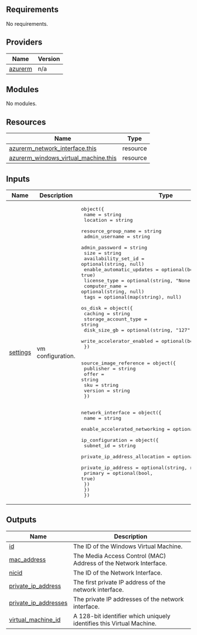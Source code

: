<!-- BEGIN_TF_DOCS -->
## Requirements

No requirements.

## Providers

| Name | Version |
|------|---------|
| <a name="provider_azurerm"></a> [azurerm](#provider\_azurerm) | n/a |

## Modules

No modules.

## Resources

| Name | Type |
|------|------|
| [azurerm_network_interface.this](https://registry.terraform.io/providers/hashicorp/azurerm/latest/docs/resources/network_interface) | resource |
| [azurerm_windows_virtual_machine.this](https://registry.terraform.io/providers/hashicorp/azurerm/latest/docs/resources/windows_virtual_machine) | resource |

## Inputs

| Name | Description | Type | Default | Required |
|------|-------------|------|---------|:--------:|
| <a name="input_settings"></a> [settings](#input\_settings) | vm configuration. | <pre>object({<br>    name                     = string<br>    location                 = string<br>    resource_group_name      = string<br>    admin_username           = string<br>    admin_password           = string<br>    size                     = string<br>    availability_set_id      = optional(string, null)<br>    enable_automatic_updates = optional(bool, true)<br>    license_type             = optional(string, "None")<br>    computer_name            = optional(string, null)<br>    tags                     = optional(map(string), null)<br>    os_disk = object({<br>      caching                   = string<br>      storage_account_type      = string<br>      disk_size_gb              = optional(string, "127")<br>      write_accelerator_enabled = optional(bool, false)<br>    })<br><br>    source_image_reference = object({<br>      publisher = string<br>      offer     = string<br>      sku       = string<br>      version   = string<br>    })<br><br>    network_interface = object({<br>      name                          = string<br>      enable_accelerated_networking = optional(bool, false)<br>      ip_configuration = object({<br>        subnet_id                     = string<br>        private_ip_address_allocation = optional(string, "Dynamic")<br>        private_ip_address            = optional(string, null)<br>        primary                       = optional(bool, true)<br>      })<br>    })<br>  })</pre> | n/a | yes |

## Outputs

| Name | Description |
|------|-------------|
| <a name="output_id"></a> [id](#output\_id) | The ID of the Windows Virtual Machine. |
| <a name="output_mac_address"></a> [mac\_address](#output\_mac\_address) | The Media Access Control (MAC) Address of the Network Interface. |
| <a name="output_nicid"></a> [nicid](#output\_nicid) | The ID of the Network Interface. |
| <a name="output_private_ip_address"></a> [private\_ip\_address](#output\_private\_ip\_address) | The first private IP address of the network interface. |
| <a name="output_private_ip_addresses"></a> [private\_ip\_addresses](#output\_private\_ip\_addresses) | The private IP addresses of the network interface. |
| <a name="output_virtual_machine_id"></a> [virtual\_machine\_id](#output\_virtual\_machine\_id) | A 128-bit identifier which uniquely identifies this Virtual Machine. |
<!-- END_TF_DOCS -->